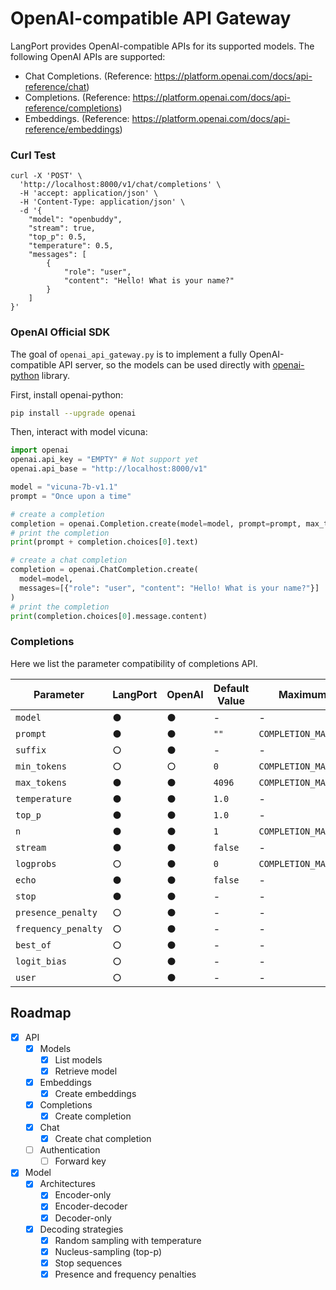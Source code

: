OpenAI-compatible API Gateway
===

LangPort provides OpenAI-compatible APIs for its supported models.
The following OpenAI APIs are supported:
- Chat Completions. (Reference: https://platform.openai.com/docs/api-reference/chat)
- Completions. (Reference: https://platform.openai.com/docs/api-reference/completions)
- Embeddings. (Reference: https://platform.openai.com/docs/api-reference/embeddings)

### Curl Test
```shell
curl -X 'POST' \
  'http://localhost:8000/v1/chat/completions' \
  -H 'accept: application/json' \
  -H 'Content-Type: application/json' \
  -d '{
    "model": "openbuddy",
    "stream": true,
    "top_p": 0.5,
    "temperature": 0.5,
    "messages": [
        {
            "role": "user",
            "content": "Hello! What is your name?"
        }
    ]
}'
```

### OpenAI Official SDK
The goal of `openai_api_gateway.py` is to implement a fully OpenAI-compatible API server, so the models can be used directly with [openai-python](https://github.com/openai/openai-python) library.

First, install openai-python:
```bash
pip install --upgrade openai
```

Then, interact with model vicuna:
```python
import openai
openai.api_key = "EMPTY" # Not support yet
openai.api_base = "http://localhost:8000/v1"

model = "vicuna-7b-v1.1"
prompt = "Once upon a time"

# create a completion
completion = openai.Completion.create(model=model, prompt=prompt, max_tokens=64)
# print the completion
print(prompt + completion.choices[0].text)

# create a chat completion
completion = openai.ChatCompletion.create(
  model=model,
  messages=[{"role": "user", "content": "Hello! What is your name?"}]
)
# print the completion
print(completion.choices[0].message.content)
```


### Completions
Here we list the parameter compatibility of completions API.

|    Parameter    | LangPort | OpenAI | Default Value | Maximum Value |
|       ---       |   ---    | --- | --- | --- |
| `model`         | ● | ● | - | - |
| `prompt`        | ● | ● | `""` | `COMPLETION_MAX_PROMPT` |
| `suffix`        | ○ | ● | - | - |
| `min_tokens`    | ○ | ○ | `0` | `COMPLETION_MAX_TOKENS` |
| `max_tokens`    | ● | ● | `4096` | `COMPLETION_MAX_TOKENS` |
| `temperature`   | ● | ● | `1.0` | - |
| `top_p`         | ● | ● | `1.0` | - |
| `n`             | ● | ● | `1` | `COMPLETION_MAX_N` |
| `stream`        | ● | ● | `false` | - |
| `logprobs`      | ○ | ● | `0` | `COMPLETION_MAX_LOGPROBS` |
| `echo`          | ● | ● | `false` | - |
| `stop`          | ● | ● | - | - |
| `presence_penalty`  | ○ | ● | - | - |
| `frequency_penalty` | ○ | ● | - | - |
| `best_of`       | ○ | ● | - | - |
| `logit_bias`    | ○ | ● | - | - |
| `user`          | ○ | ● | - | - |


## Roadmap

- [x] API
    - [x] Models
        - [x] List models
        - [x] Retrieve model
    - [x] Embeddings
        - [x] Create embeddings
    - [x] Completions
        - [x] Create completion
    - [x] Chat
        - [x] Create chat completion
    - [ ] Authentication
        - [ ] Forward key
- [x] Model
    - [x] Architectures
        - [x] Encoder-only
        - [x] Encoder-decoder
        - [x] Decoder-only
    - [x] Decoding strategies
        - [x] Random sampling with temperature
        - [x] Nucleus-sampling (top-p)
        - [x] Stop sequences
        - [x] Presence and frequency penalties
